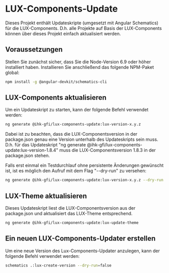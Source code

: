 # LUX-Components-Update

Dieses Projekt enthält Updateskripte (umgesetzt mit Angular Schematics) für die LUX-Components. 
D.h. alle Projekte auf Basis der LUX-Components können über dieses Projekt einfach aktualisiert 
werden. 

## Voraussetzungen 

Stellen Sie zunächst sicher, dass Sie die Node-Version 6.9 oder höher installiert haben. 
Installieren Sie anschließend das folgende NPM-Paket global:

```bash
npm install -g @angular-devkit/schematics-cli
```

## LUX-Components aktualisieren

Um ein Updateskript zu starten, kann der folgende Befehl verwendet werden: 

```bash
ng generate @ihk-gfi/lux-components-update:lux-version-x.y.z
```

Dabei ist zu beachten, dass die LUX-Componentsversion in der package.json 
genau eine Version unterhalb des Updateskripts sein muss. D.h.
für das Updateskript "ng generate @ihk-gfi/lux-components-update:lux-version-1.8.4"
muss die LUX-Componentsversion 1.8.3 in der package.json stehen.

Falls erst einmal ein Testdurchlauf ohne persistente Änderungen gewünscht ist, 
ist es möglich den Aufruf mit dem Flag "--dry-run" zu versehen:

```bash
ng generate @ihk-gfi/lux-components-update:lux-version-x.y.z --dry-run
```

## LUX-Theme aktualisieren

Dieses Updateskript liest die LUX-Componentsversion aus der package.json 
und aktualisiert das LUX-Theme entsprechend.

```bash
ng generate @ihk-gfi/lux-components-update:lux-update-theme
```

## Ein neuen LUX-Components-Updater erstellen

Um eine neue Version des Lux-Components-Updater anzulegen, 
kann der folgende Befehl verwendet werden: 

```bash
schematics .:lux-create-version --dry-run=false
```

